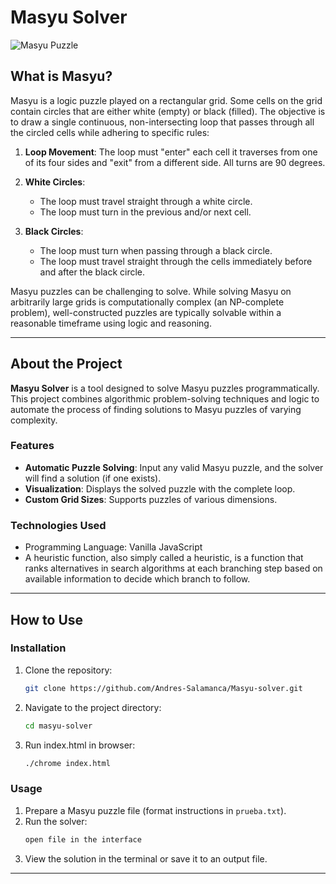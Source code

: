 # Masyu Solver

![Masyu Puzzle](https://upload.wikimedia.org/wikipedia/commons/thumb/3/3f/Masyu_puzzle.svg/1024px-Masyu_puzzle.svg.png)

## What is Masyu?

Masyu is a logic puzzle played on a rectangular grid. Some cells on the grid contain circles that are either white (empty) or black (filled). The objective is to draw a single continuous, non-intersecting loop that passes through all the circled cells while adhering to specific rules:

1. **Loop Movement**: The loop must "enter" each cell it traverses from one of its four sides and "exit" from a different side. All turns are 90 degrees.

2. **White Circles**:
   - The loop must travel straight through a white circle.
   - The loop must turn in the previous and/or next cell.

3. **Black Circles**:
   - The loop must turn when passing through a black circle.
   - The loop must travel straight through the cells immediately before and after the black circle.

Masyu puzzles can be challenging to solve. While solving Masyu on arbitrarily large grids is computationally complex (an NP-complete problem), well-constructed puzzles are typically solvable within a reasonable timeframe using logic and reasoning.

---

## About the Project

**Masyu Solver** is a tool designed to solve Masyu puzzles programmatically. This project combines algorithmic problem-solving techniques and logic to automate the process of finding solutions to Masyu puzzles of varying complexity.

### Features
- **Automatic Puzzle Solving**: Input any valid Masyu puzzle, and the solver will find a solution (if one exists).
- **Visualization**: Displays the solved puzzle with the complete loop.
- **Custom Grid Sizes**: Supports puzzles of various dimensions.

### Technologies Used
- Programming Language: Vanilla JavaScript
- A heuristic function, also simply called a heuristic, is a function that ranks alternatives in search algorithms at each branching step based on available information to decide which branch to follow.

---

## How to Use

### Installation
1. Clone the repository:
   ```bash
   git clone https://github.com/Andres-Salamanca/Masyu-solver.git
   ```
2. Navigate to the project directory:
   ```bash
   cd masyu-solver
   ```
3. Run index.html in browser:
   ```bash
   ./chrome index.html
   ```

### Usage
1. Prepare a Masyu puzzle file (format instructions in `prueba.txt`).
2. Run the solver:
   ```bash
   open file in the interface
   ```
3. View the solution in the terminal or save it to an output file.

---

